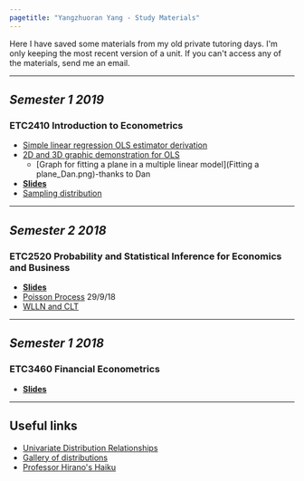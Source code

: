 ```yaml
---
pagetitle: "Yangzhuoran Yang - Study Materials"
---
```



Here I have saved some materials from my old private tutoring days. I'm only keeping the most recent version of a unit.
If you can't access any of the materials, send me an email.

---

## _Semester 1 2019_

### ETC2410 Introduction to Econometrics
 - [Simple linear regression OLS estimator derivation](OLS_derivation.pdf)
 - [2D and 3D graphic demonstration for OLS](OLS_slides.html)
    + [Graph for fitting a plane in a multiple linear model](Fitting a plane_Dan.png)-thanks to Dan
 - [**Slides**](ETC2410_slides_S1_2019.html) 
 - [Sampling distribution](mean_distribution_converge.pdf) 
 
---

## _Semester 2 2018_  

### ETC2520 Probability and Statistical Inference for Economics and Business

 - [**Slides**](ETC2520_slides_S2_2018.html) 
 - [Poisson Process](Poisson_process.html) 29/9/18
 - [WLLN and CLT](hist_asy.pdf)

---

## _Semester 1 2018_

### ETC3460 Financial Econometrics

 - [**Slides**](ETC3460_slides_S1_2018.html) 

---

## Useful links
 - [Univariate Distribution Relationships](http://www.math.wm.edu/~leemis/chart/UDR/UDR.html)
 - [Gallery of distributions](http://www.itl.nist.gov/div898/handbook/eda/section3/eda366.htm)
 - [Professor Hirano's Haiku](https://keihirano.github.io/haiku.html)